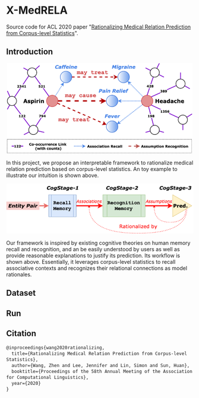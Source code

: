 # X-MedRELA
Source code for ACL 2020 paper "[Rationalizing Medical Relation Prediction from Corpus-level Statistics](https://zhenwang9102.github.io/pdf/ACL2020_ZW_X_MedRELA.pdf)".

## Introduction


<p align="center">
<img src="toy_example.png" alt="a toy example" width="500" title="A Toy Example"/>
</p>

In this project, we propose an interpretable framework to rationalize medical relation prediction based on corpus-level statistics. An toy example to illustrate our intuition is shown above.

<p align="center">
<img src="framwork_workflow.png" alt="workflow" width="550" title="Framework Workflow"/>
</p>

Our framework is inspired by existing cognitive theories on human memory recall and recognition, and an be easily understood by users as well as provide reasonable explanations to justify its prediction. Its workflow is shown above. Essentially, it leverages corpus-level statistics to recall associative contexts and recognizes their relational connections as model rationales.

## Dataset

## Run

## Citation
```
@inproceedings{wang2020rationalizing,
  title={Rationalizing Medical Relation Prediction from Corpus-level Statistics},
  author={Wang, Zhen and Lee, Jennifer and Lin, Simon and Sun, Huan},
  booktitle={Proceedings of the 58th Annual Meeting of the Association for Computational Linguistics},
  year={2020}
}
```
